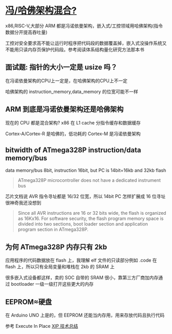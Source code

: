 # [冯/哈佛架构混合?](/2023/09/von_neumann_and_harward_architecture.md)

x86,RISC-V,大部分 ARM 都是冯诺依曼架构，嵌入式/工控领域用哈佛架构(指令数据分开提高吞吐量)

工控对安全要求高不能让运行时程序把代码段的数据覆盖掉，嵌入式没操作系统又不能用只读内存页保护代码段。参考阅读体系结构量化研究方法那本书

## 面试题: 指针的大小一定是 usize 吗？

在冯诺依曼架构的CPU上一定是，在哈佛架构的CPU上不一定

哈佛架构的 instruction_memory,data_memory 的位宽可能不一样

## ARM 到底是冯诺依曼架构还是哈佛架构
现在的 CPU 都是混合架构? x86 在 L1 cache 分指令缓存和数据缓存

Cortex-A/Cortex-R 是哈佛的，低功耗的 Cortex-M 是冯诺依曼架构

## bitwidth of ATmega328P instruction/data memory/bus
data memory/bus 8bit, instruction 16bit, but PC is 14bit=16kb and 32kb flash

> ATmega328P microcontroller does not have a dedicated instrument bus

芯片文档说 AVR 指令寻址都是 16/32 位宽，所以 14bit PC 怎样扩展成 16 位寻址很神奇我还没想到

> Since all AVR instructions are 16 or 32 bits wide, the flash is organized as 16Kx16. For software security, the flash program memory space is divided into two sections, boot loader section and application program section in ATmega328P.

## 为何 ATmega328P 内存只有 2kb
应用程序的代码数据放在 flash 上，我理解 elf 文件的只读部分例如 .code 在 flash 上，所以只有全局变量和堆栈在 2kb 的 SRAM 上

很多嵌入式设备都这样，卖的 SOC 自带的 SRAM 很小，靠第三方厂商加内存通过 bootloader 一级一级打开这些更大的内存

## EEPROM≈硬盘
在 Arduino UNO 上是的，但 EEPROM 还能当内存用，用来存放代码且执行代码

参考 Execute In Place [XIP 技术总结](https://zhuanlan.zhihu.com/p/368276428)

